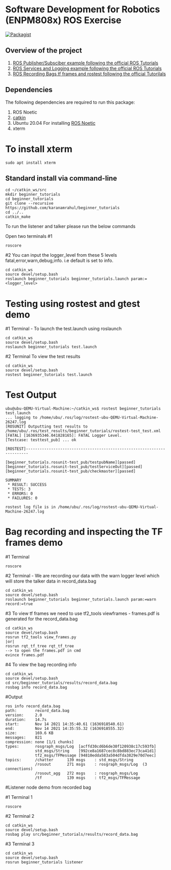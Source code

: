# Software Development for Robotics (ENPM808x) ROS Exercise

[![Packagist](https://img.shields.io/packagist/l/doctrine/orm.svg)](LICENSE.md)


## Overview of the project
1. [ROS Publisher/Subsciber example following the official ROS Tutorials](http://wiki.ros.org/ROS/Tutorials/WritingPublisherSubscriber%28c%2B%2B%29)
2. [ROS Services and Logging example following the official ROS Tutorials](http://wiki.ros.org/ROS/Tutorials/UnderstandingServicesParams)
3. [ROS Recording Bags,tf frames and rostest following the official Tutorilals](http://wiki.ros.org/ROS/Tutorials/Recording%20and%20playing%20back%20data)

## Dependencies

The following dependencies are required to run this package:

1. ROS Noetic
2. [catkin](http://wiki.ros.org/catkin#Installing_catkin)
3. Ubuntu 20.04 For installing [ROS Noetic](http://wiki.ros.org/noetic/Installation)
4. xterm

# To install xterm
```
sudo apt install xterm
```

## Standard install via command-line

```
cd ~/catkin_ws/src
mkdir beginner_tutorials
cd beginner_tutorials
git clone --recursive https://github.com/karanamrahul/beginner_tutorials
cd ../..
catkin_make
```



To run the listener and talker please run the below commands


Open two terminals
#1
```
roscore
```

#2 You can input the logger_level from these 5 levels fatal,error,warn,debug,info. i.e default is set to info.
```
cd catkin_ws
source devel/setup.bash
roslaunch beginner_tutorials beginner_tutorials.launch param:=<logger_level>
```

# Testing using rostest and gtest demo

#1 Terminal - To launch the test.launch using roslaunch

```
cd catkin_ws
source devel/setup.bash
roslaunch beginner_tutorials test.launch
```
#2 Terminal To view the test results
```
cd catkin_ws
source devel/setup.bash
rostest beginner_tutorials test.launch
```
# Test Output
```
ubu@ubu-QEMU-Virtual-Machine:~/catkin_ws$ rostest beginner_tutorials test.launch 
... logging to /home/ubu/.ros/log/rostest-ubu-QEMU-Virtual-Machine-26247.log
[ROSUNIT] Outputting test results to /home/ubu/.ros/test_results/beginner_tutorials/rostest-test_test.xml
[FATAL] [1636935346.041828165]: FATAL Logger Level.
[Testcase: testtest_pub] ... ok

[ROSTEST]-----------------------------------------------------------------------

[beginner_tutorials.rosunit-test_pub/testpubName][passed]
[beginner_tutorials.rosunit-test_pub/testServiceOut][passed]
[beginner_tutorials.rosunit-test_pub/checkmaster][passed]

SUMMARY
 * RESULT: SUCCESS
 * TESTS: 3
 * ERRORS: 0
 * FAILURES: 0

rostest log file is in /home/ubu/.ros/log/rostest-ubu-QEMU-Virtual-Machine-26247.log

```
# Bag recording and inspecting the TF frames demo 

#1 Terminal
```
roscore
```

#2 Terminal - We are recording our data with the warn logger level which will store the talker data in record_data.bag

``` 
cd catkin_ws
source devel/setup.bash
roslaunch beginner_tutorials beginner_tutorials.launch param:=warn record:=true
```
#3 To view tf frames we need to use tf2_tools viewframes - frames.pdf is generated for the record_data.bag

```
cd catkin_ws
source devel/setup.bash
rosrun tf2_tools view_frames.py
|or|
rosrun rqt_tf_tree rqt_tf_tree
--> to open the frames.pdf in cmd
evince frames.pdf
```
#4 To view the bag recording info
```
cd catkin_ws
source devel/setup.bash
cd src/beginner_tutorials/results/record_data.bag
rosbag info record_data.bag
```
#Output
```
ros info record_data.bag 
path:        record_data.bag
version:     2.0
duration:    14.7s
start:       Nov 14 2021 14:35:40.61 (1636918540.61)
end:         Nov 14 2021 14:35:55.32 (1636918555.32)
size:        169.6 KB
messages:    821
compression: none [1/1 chunks]
types:       rosgraph_msgs/Log  [acffd30cd6b6de30f120938c17c593fb]
             std_msgs/String    [992ce8a1687cec8c8bd883ec73ca41d1]
             tf2_msgs/TFMessage [94810edda583a504dfda3829e70d7eec]
topics:      /chatter      139 msgs    : std_msgs/String   
             /rosout       271 msgs    : rosgraph_msgs/Log  (3 connections)
             /rosout_agg   272 msgs    : rosgraph_msgs/Log 
             /tf           139 msgs    : tf2_msgs/TFMessage
```
#Listener node demo from recorded bag

#1 Terminal 1
```
roscore
```

#2 Terminal 2
```
cd catkin_ws
source devel/setup.bash
rosbag play src/beginner_tutorials/results/record_data.bag
```

#3 Terminal 3
```
cd catkin_ws
source devel/setup.bash
rosrun beginner_tutorials listener
```

